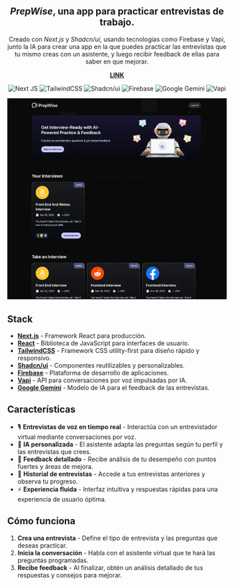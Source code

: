 <div align="center">

<h2>
    <em>PrepWise</em>, una app para practicar entrevistas de trabajo.
</h2>
<p>
Creado con <em>Next.js</em> y <em>Shadcn/ui</em>, usando tecnologias como Firebase y Vapi, junto la IA para crear una app 
en la que puedes practicar las entrevistas que tu mismo creas con un asistente, y luego recibir feedback de ellas para saber en que mejorar.
</p>

<strong><a href="https://ai-interview-nextjs-six.vercel.app/">LINK</a></strong>

</div>

<p></p>

<div align="center">

![Next JS](https://img.shields.io/badge/Next-black?style=for-the-badge&logo=next.js&logoColor=white)
![TailwindCSS](https://img.shields.io/badge/tailwindcss-%2338B2AC.svg?style=for-the-badge&logo=tailwind-css&logoColor=white)
![Shadcn/ui](https://img.shields.io/badge/shadcn%2Fui-000000?style=for-the-badge&logo=shadcnui&logoColor=white)
![Firebase](https://img.shields.io/badge/firebase-%23039BE5.svg?style=for-the-badge&logo=firebase)
![Google Gemini](https://img.shields.io/badge/google%20gemini-8E75B2?style=for-the-badge&logo=google%20gemini&logoColor=white)
![Vapi](https://camo.githubusercontent.com/31b7441e975fb307de2e3202e5f5df589546597d80664c5c9078c2fdad24d82e/68747470733a2f2f696d672e736869656c64732e696f2f62616467652f2d566170692d77686974653f7374796c653d666f722d7468652d626164676526636f6c6f723d356466656361)

<img src="portada.webp"></img>

</div>

## Stack

- [**Next.js**](https://nextjs.org/) - Framework React para producción.
- [**React**](https://es.react.dev/) - Biblioteca de JavaScript para interfaces de usuario.
- [**TailwindCSS**](https://tailwindcss.com/) - Framework CSS utility-first para diseño rápido y responsivo.
- [**Shadcn/ui**](https://ui.shadcn.com/) - Componentes reutilizables y personalizables.
- [**Firebase**](https://firebase.google.com/) - Plataforma de desarrollo de aplicaciones.
- [**Vapi**](https://vapi.ai/) - API para conversaciones por voz impulsadas por IA.
- [**Google Gemini**](https://deepmind.google/technologies/gemini/) - Modelo de IA para el feedback de las entrevistas.

## Características

- 🎙️ **Entrevistas de voz en tiempo real** - Interactúa con un entrevistador virtual mediante conversaciones por voz.
- 🧠 **IA personalizada** - El asistente adapta las preguntas según tu perfil y las entrevistas que crees.
- 📝 **Feedback detallado** - Recibe análisis de tu desempeño con puntos fuertes y áreas de mejora.
- 🔄 **Historial de entrevistas** - Accede a tus entrevistas anteriores y observa tu progreso.
- ⚡ **Experiencia fluida** - Interfaz intuitiva y respuestas rápidas para una experiencia de usuario óptima.

## Cómo funciona

1. **Crea una entrevista** - Define el tipo de entrevista y las preguntas que deseas practicar.
2. **Inicia la conversación** - Habla con el asistente virtual que te hará las preguntas programadas.
3. **Recibe feedback** - Al finalizar, obtén un análisis detallado de tus respuestas y consejos para mejorar.
